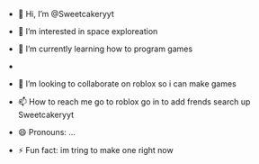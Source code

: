 - 👋 Hi, I’m @Sweetcakeryyt
- 👀 I’m interested in space exploreation
- 🌱 I’m currently learning how to program games

- 
- 💞️ I’m looking to collaborate on roblox so i can make games
- 📫 How to reach me go to roblox go in to add frends search up Sweetcakeryyt
- 😄 Pronouns: ...
- ⚡ Fun fact: im tring to make one right now

<!---
Sweetcakeryyt/Sweetcakeryyt is a ✨ special ✨ repository because its `README.md` (this file) appears on your GitHub profile.
You can click the Preview link to take a look at your changes.
--->
